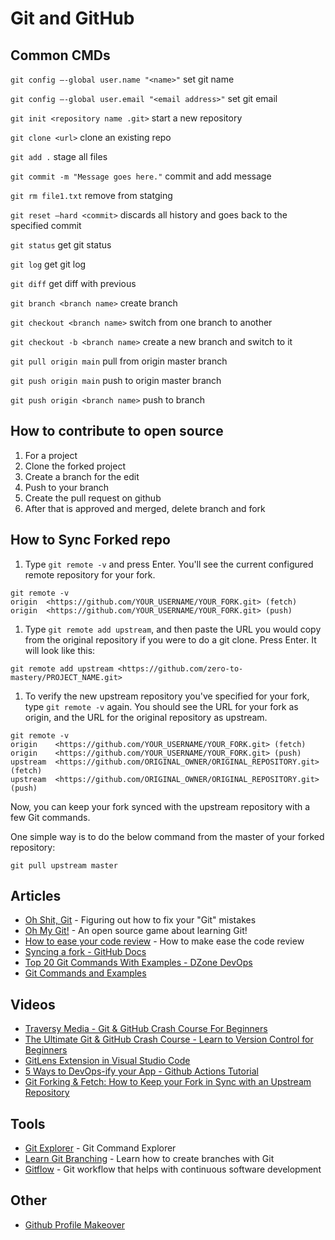 # Git and GitHub

## Common CMDs

`git config –-global user.name "<name>"` set git name

`git config –-global user.email "<email address>"` set git email

`git init <repository name .git>` start a new repository

`git clone <url>` clone an existing repo

`git add .` stage all files

`git commit -m "Message goes here."` commit and add message

`git rm file1.txt` remove from statging

`git reset –hard <commit>` discards all history and goes back to the specified commit

`git status` get git status

`git log` get git log

`git diff` get diff with previous

`git branch <branch name>` create branch

`git checkout <branch name>` switch from one branch to another

`git checkout -b <branch name>` create a new branch and switch to it

`git pull origin main` pull from origin master branch

`git push origin main` push to origin master branch

`git push origin <branch name>` push to branch

## How to contribute to open source

1. For a project
2. Clone the forked project
3. Create a branch for the edit
4. Push to your branch
5. Create the pull request on github
6. After that is approved and merged, delete branch and fork

## How to Sync Forked repo

1. Type `git remote -v` and press Enter. You'll see the current configured remote repository for your fork.

```
git remote -v
origin  <https://github.com/YOUR_USERNAME/YOUR_FORK.git> (fetch)
origin  <https://github.com/YOUR_USERNAME/YOUR_FORK.git> (push)
```

1. Type `git remote add upstream`, and then paste the URL you would copy from the original repository if you were to do a git clone. Press Enter. It will look like this:

```
git remote add upstream <https://github.com/zero-to-mastery/PROJECT_NAME.git>
```

1. To verify the new upstream repository you've specified for your fork, type `git remote -v` again. You should see the URL for your fork as origin, and the URL for the original repository as upstream.

```
git remote -v
origin    <https://github.com/YOUR_USERNAME/YOUR_FORK.git> (fetch)
origin    <https://github.com/YOUR_USERNAME/YOUR_FORK.git> (push)
upstream  <https://github.com/ORIGINAL_OWNER/ORIGINAL_REPOSITORY.git> (fetch)
upstream  <https://github.com/ORIGINAL_OWNER/ORIGINAL_REPOSITORY.git> (push)
```

Now, you can keep your fork synced with the upstream repository with a few Git commands.

One simple way is to do the below command from the master of your forked repository:

```
git pull upstream master
```

## Articles
- [Oh Shit, Git](https://ohshitgit.com) - Figuring out how to fix your "Git" mistakes
- [Oh My Git!](https://ohmygit.org/) - An open source game about learning Git!
- [How to ease your code review](https://medium.com/gogovan-technology/how-to-ease-your-code-review-2254baa867b6) - How to make ease the code review
- [Syncing a fork - GitHub Docs](https://docs.github.com/en/pull-requests/collaborating-with-pull-requests/working-with-forks/syncing-a-fork)
- [Top 20 Git Commands With Examples - DZone DevOps](https://dzone.com/articles/top-20-git-commands-with-examples)
- [Git Commands and Examples](http://www.yolinux.com/TUTORIALS/Git-commands.html)

## Videos

- [Traversy Media - Git & GitHub Crash Course For Beginners](https://www.youtube.com/watch?v=SWYqp7iY_Tc)
- [The Ultimate Git & GitHub Crash Course - Learn to Version Control for Beginners](https://www.youtube.com/watch?v=i76ts_0UryI)
- [GitLens Extension in Visual Studio Code](https://www.youtube.com/watch?v=C6wMNoe78oc)
- [5 Ways to DevOps-ify your App - Github Actions Tutorial](https://www.youtube.com/watch?v=eB0nUzAI7M8)
- [Git Forking & Fetch: How to Keep your Fork in Sync with an Upstream Repository](https://www.youtube.com/watch?v=deEYHVpE1c8)

## Tools
- [Git Explorer](https://gitexplorer.com) - Git Command Explorer
- [Learn Git Branching](https://learngitbranching.js.org) - Learn how to create branches with Git
- [Gitflow](https://www.atlassian.com/git/tutorials/comparing-workflows/gitflow-workflow) - Git workflow that helps with continuous software development

## Other
- [Github Profile Makeover](https://www.youtube.com/watch?v=vblMsgrGjrw)